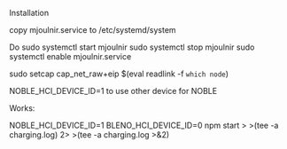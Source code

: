 Installation

copy mjoulnir.service to /etc/systemd/system

Do 
sudo systemctl start mjoulnir
sudo systemctl stop mjoulnir
sudo systemctl enable mjoulnir.service

sudo setcap cap_net_raw+eip $(eval readlink -f `which node`)

NOBLE_HCI_DEVICE_ID=1 to use other device for NOBLE

Works:

NOBLE_HCI_DEVICE_ID=1 BLENO_HCI_DEVICE_ID=0 npm start > >(tee -a charging.log) 2> >(tee -a charging.log >&2)
